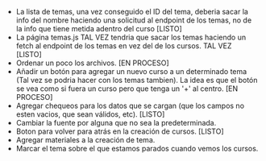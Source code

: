 - La lista de temas, una vez conseguido el ID del tema, deberia sacar la info del nombre haciendo una solicitud al endpoint de los temas, no de la info que tiene metida adentro del curso [LISTO]
- La página temas.js TAL VEZ tendria que sacar los temas haciendo un fetch al endpoint de los temas en vez del de los cursos. TAL VEZ [LISTO]
- Ordenar un poco los archivos. [EN PROCESO]
- Añadir un botón para agregar un nuevo curso a un determinado tema (Tal vez se podria hacer con los temas tambien). La idea es que el botón se vea como si fuera un curso pero que tenga un '+' al centro. [EN PROCESO]
- Agregar chequeos para los datos que se cargan (que los campos no esten vacios, que sean válidos, etc). [LISTO]
- Cambiar la fuente por alguna que no sea la predeterminada.
- Boton para volver para atrás en la creación de cursos. [LISTO]
- Agregar materiales a la creación de tema.
- Marcar el tema sobre el que estamos parados cuando vemos los cursos.
